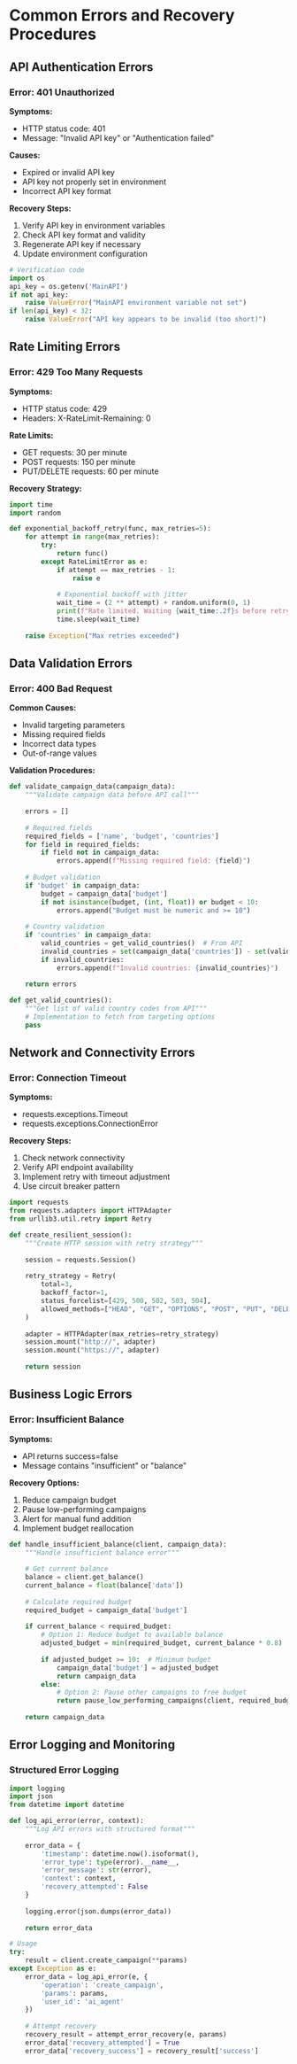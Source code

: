 # Common Errors and Recovery Procedures

## API Authentication Errors

### Error: 401 Unauthorized
**Symptoms:**
- HTTP status code: 401
- Message: "Invalid API key" or "Authentication failed"

**Causes:**
- Expired or invalid API key
- API key not properly set in environment
- Incorrect API key format

**Recovery Steps:**
1. Verify API key in environment variables
2. Check API key format and validity
3. Regenerate API key if necessary
4. Update environment configuration

```python
# Verification code
import os
api_key = os.getenv('MainAPI')
if not api_key:
    raise ValueError("MainAPI environment variable not set")
if len(api_key) < 32:
    raise ValueError("API key appears to be invalid (too short)")
```

## Rate Limiting Errors

### Error: 429 Too Many Requests
**Symptoms:**
- HTTP status code: 429
- Headers: X-RateLimit-Remaining: 0

**Rate Limits:**
- GET requests: 30 per minute
- POST requests: 150 per minute
- PUT/DELETE requests: 60 per minute

**Recovery Strategy:**
```python
import time
import random

def exponential_backoff_retry(func, max_retries=5):
    for attempt in range(max_retries):
        try:
            return func()
        except RateLimitError as e:
            if attempt == max_retries - 1:
                raise e
            
            # Exponential backoff with jitter
            wait_time = (2 ** attempt) + random.uniform(0, 1)
            print(f"Rate limited. Waiting {wait_time:.2f}s before retry {attempt + 1}")
            time.sleep(wait_time)
    
    raise Exception("Max retries exceeded")
```

## Data Validation Errors

### Error: 400 Bad Request
**Common Causes:**
- Invalid targeting parameters
- Missing required fields
- Incorrect data types
- Out-of-range values

**Validation Procedures:**
```python
def validate_campaign_data(campaign_data):
    """Validate campaign data before API call"""
    
    errors = []
    
    # Required fields
    required_fields = ['name', 'budget', 'countries']
    for field in required_fields:
        if field not in campaign_data:
            errors.append(f"Missing required field: {field}")
    
    # Budget validation
    if 'budget' in campaign_data:
        budget = campaign_data['budget']
        if not isinstance(budget, (int, float)) or budget < 10:
            errors.append("Budget must be numeric and >= 10")
    
    # Country validation
    if 'countries' in campaign_data:
        valid_countries = get_valid_countries()  # From API
        invalid_countries = set(campaign_data['countries']) - set(valid_countries)
        if invalid_countries:
            errors.append(f"Invalid countries: {invalid_countries}")
    
    return errors

def get_valid_countries():
    """Get list of valid country codes from API"""
    # Implementation to fetch from targeting options
    pass
```

## Network and Connectivity Errors

### Error: Connection Timeout
**Symptoms:**
- requests.exceptions.Timeout
- requests.exceptions.ConnectionError

**Recovery Steps:**
1. Check network connectivity
2. Verify API endpoint availability
3. Implement retry with timeout adjustment
4. Use circuit breaker pattern

```python
import requests
from requests.adapters import HTTPAdapter
from urllib3.util.retry import Retry

def create_resilient_session():
    """Create HTTP session with retry strategy"""
    
    session = requests.Session()
    
    retry_strategy = Retry(
        total=3,
        backoff_factor=1,
        status_forcelist=[429, 500, 502, 503, 504],
        allowed_methods=["HEAD", "GET", "OPTIONS", "POST", "PUT", "DELETE"]
    )
    
    adapter = HTTPAdapter(max_retries=retry_strategy)
    session.mount("http://", adapter)
    session.mount("https://", adapter)
    
    return session
```

## Business Logic Errors

### Error: Insufficient Balance
**Symptoms:**
- API returns success=false
- Message contains "insufficient" or "balance"

**Recovery Options:**
1. Reduce campaign budget
2. Pause low-performing campaigns
3. Alert for manual fund addition
4. Implement budget reallocation

```python
def handle_insufficient_balance(client, campaign_data):
    """Handle insufficient balance error"""
    
    # Get current balance
    balance = client.get_balance()
    current_balance = float(balance['data'])
    
    # Calculate required budget
    required_budget = campaign_data['budget']
    
    if current_balance < required_budget:
        # Option 1: Reduce budget to available balance
        adjusted_budget = min(required_budget, current_balance * 0.8)
        
        if adjusted_budget >= 10:  # Minimum budget
            campaign_data['budget'] = adjusted_budget
            return campaign_data
        else:
            # Option 2: Pause other campaigns to free budget
            return pause_low_performing_campaigns(client, required_budget)
    
    return campaign_data
```

## Error Logging and Monitoring

### Structured Error Logging
```python
import logging
import json
from datetime import datetime

def log_api_error(error, context):
    """Log API errors with structured format"""
    
    error_data = {
        'timestamp': datetime.now().isoformat(),
        'error_type': type(error).__name__,
        'error_message': str(error),
        'context': context,
        'recovery_attempted': False
    }
    
    logging.error(json.dumps(error_data))
    
    return error_data

# Usage
try:
    result = client.create_campaign(**params)
except Exception as e:
    error_data = log_api_error(e, {
        'operation': 'create_campaign',
        'params': params,
        'user_id': 'ai_agent'
    })
    
    # Attempt recovery
    recovery_result = attempt_error_recovery(e, params)
    error_data['recovery_attempted'] = True
    error_data['recovery_success'] = recovery_result['success']
```
